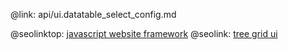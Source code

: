 @link: api/ui.datatable_select_config.md

@seolinktop: [javascript website framework](https://webix.com)
@seolink: [tree grid ui](https://webix.com/widget/treetable/)